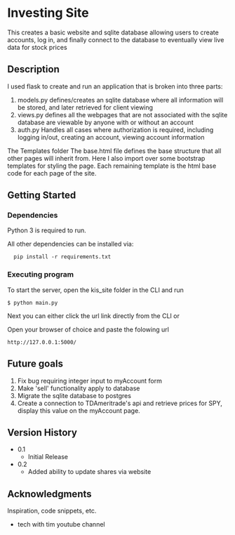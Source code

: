 # Investing Site

This creates a basic website and sqlite database allowing users to create accounts, log in, and finally connect to the database to eventually view live data for stock prices

## Description

I used flask to create and run an application that is broken into three parts:
1) models.py defines/creates an sqlite database where all information will be stored, and later retrieved for client viewing
2) views.py defines all the webpages that are not associated with the sqlite database are viewable by anyone with or without an account
3) auth.py Handles all cases where authorization is required, including logging in/out, creating an account, viewing account information

The Templates folder
The base.html file defines the base structure that all other pages will inherit from. Here I also import over some bootstrap templates for styling the page.
Each remaining template is the html base code for each page of the site.

## Getting Started

### Dependencies

Python 3 is required to run. 

All other dependencies can be installed via:
```
  pip install -r requirements.txt
```


### Executing program

To start the server, open the kis_site folder in the CLI and run

```
$ python main.py
```

Next you can either click the url link directly from the CLI or

Open your browser of choice and paste the folowing url
```
http://127.0.0.1:5000/
```

## Future goals

1) Fix bug requiring integer input to myAccount form
2) Make 'sell' functionality apply to database
3) Migrate the sqlite database to postgres
4) Create a connection to TDAmeritrade's api and retrieve prices for SPY, display this value on the myAccount page.


## Version History

* 0.1
    * Initial Release
* 0.2
    * Added ability to update shares via website


## Acknowledgments

Inspiration, code snippets, etc.
* tech with tim youtube channel

